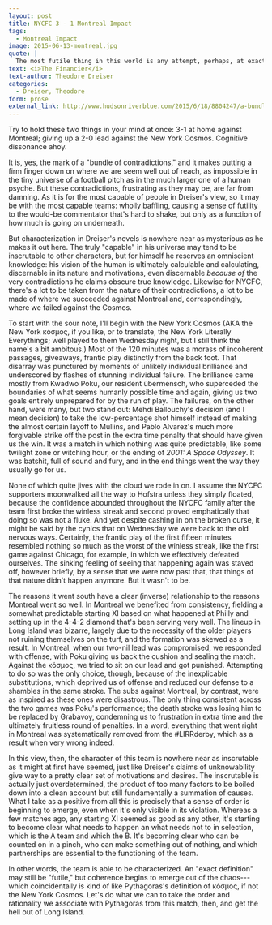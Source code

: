 ```yaml
---
layout: post
title: NYCFC 3 - 1 Montreal Impact
tags: 
  - Montreal Impact 
image: 2015-06-13-montreal.jpg
quote: |
  The most futile thing in this world is any attempt, perhaps, at exact definition of character. All individuals are a bundle of contradictions---none more so than the most capable.
text: <i>The Financier</i> 
text-author: Theodore Dreiser
categories:
  - Dreiser, Theodore 
form: prose
external_link: http://www.hudsonriverblue.com/2015/6/18/8804247/a-bundle-of-contradictions-whats-going-wrong-whats-going-right
---
```


Try to hold these two things in your mind at once: 3-1 at home against Montreal; giving up a 2-0 lead against the New York Cosmos. Cognitive dissonance ahoy.

It is, yes, the mark of a "bundle of contradictions," and it makes putting a firm finger down on where we are seem well out of reach, as impossible in the tiny universe of a football pitch as in the much larger one of a human psyche. But these contradictions, frustrating as they may be, are far from damning. As it is for the most capable of people in Dreiser's view, so it may be with the most capable teams: wholly baffling, causing a sense of futility to the would-be commentator that's hard to shake, but only as a function of how much is going on underneath. 

But characterization in Dreiser's novels is nowhere near as mysterious as he makes it out here.<!--break--> The truly "capable" in his universe may tend to be inscrutable to other characters, but for himself he reserves an omniscient knowledge: his vision of the human is ultimately calculable and calculating, discernable in its nature and motivations, even discernable *because of* the very contradictions he claims obscure true knowledge. Likewise for NYCFC, there's a lot to be taken from the nature of their contradictions, a lot to be made of where we succeeded against Montreal and, correspondingly, where we failed against the Cosmos.

To start with the sour note, I'll begin with the New York Cosmos (AKA the New York κόσμος, if you like, or to translate, the New York Literally Everythings; well played to them Wednesday night, but I still think the name's a bit ambitous.) Most of the 120 minutes was a morass of incoherent passages, giveaways, frantic play distinctly from the back foot. That disarray was punctured by moments of unlikely individual brilliance and underscored by flashes of stunning individual failure. The brilliance came mostly from Kwadwo Poku, our resident übermensch, who superceded the boundaries of what seems humanly possible time and again, giving us two goals entirely unprepared for by the run of play. The failures, on the other hand, were many, but two stand out: Mehdi Ballouchy's decision (and I mean decision) to take the low-percentage shot himself instead of making the almost certain layoff to Mullins, and Pablo Alvarez's much more forgivable strike off the post in the extra time penalty that should have given us the win. It was a match in which nothing was quite predictable, like some twilight zone or witching hour, or the ending of *2001: A Space Odyssey*. It was batshit, full of sound and fury, and in the end things went the way they usually go for us.

None of which quite jives with the cloud we rode in on. I assume the NYCFC supporters moonwalked all the way to Hofstra unless they simply floated, because the confidence abounded throughout the NYCFC family after the team first broke the winless streak and second proved emphatically that doing so was not a fluke. And yet despite cashing in on the broken curse, it might be said by the cynics that on Wednesday we were back to the old nervous ways. Certainly, the frantic play of the first fifteen minutes resembled nothing so much as the worst of the winless streak, like the first game against Chicago, for example, in which we effectively defeated ourselves. The sinking feeling of seeing that happening again was staved off, however briefly, by a sense that we were now past that, that things of that nature didn't happen anymore. But it wasn't to be.

The reasons it went south have a clear (inverse) relationship to the reasons Montreal went so well. In Montreal we benefited from consistency, fielding a somewhat predictable starting XI based on what happened at Philly and setting up in the 4-4-2 diamond that's been serving very well. The lineup in Long Island was bizarre, largely due to the necessity of the older players not ruining themselves on the turf, and the formation was skewed as a result. In Montreal, when our two-nil lead was compromised, we responded with offense, with Poku giving us back the cushion and sealing the match. Against the κόσμος, we tried to sit on our lead and got punished. Attempting to do so was the only choice, though, because of the inexplicable substitutions, which deprived us of offense and reduced our defense to a shambles in the same stroke. The subs against Montreal, by contrast, were as inspired as these ones were disastrous. The only thing consistent across the two games was Poku's performance; the death stroke was losing him to be replaced by Grabavoy, condemning us to frustration in extra time and the ultimately fruitless round of penalties. In a word, everything that went right in Montreal was systematically removed from the #LIRRderby, which as a result when very wrong indeed. 

In this view, then, the character of this team is nowhere near as inscrutable as it might at first have seemed, just like Dreiser's claims of unknowability give way to a pretty clear set of motivations and desires. The inscrutable is actually just overdetermined, the product of too many factors to be boiled down into a clean account but still fundamentally a summation of causes. What I take as a positive from all this is precisely that a sense of order is beginning to emerge, even when it's only visible in its violation. Whereas a few matches ago, any starting XI seemed as good as any other, it's starting to become clear what needs to happen an what needs not to in selection, which is the A team and which the B. It's becoming clear who can be counted on in a pinch, who can make something out of nothing, and which partnerships are essential to the functioning of the team. 

In other words, the team is able to be characterized. An "exact definition" may still be "futile," but coherence begins to emerge out of the chaos---which coincidentally is kind of like Pythagoras's definition of κόσμος, if not the New York Cosmos. Let's do what we can to take the order and rationality we associate with Pythagoras from this match, then, and get the hell out of Long Island. 

